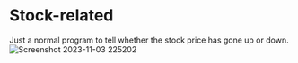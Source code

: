 

# Stock-related
Just a normal program to tell whether the stock price has gone up or down.
![Screenshot 2023-11-03 225202](https://github.com/KoshtiVanshika/Stock-related/assets/140622612/ca49067a-80e5-4009-ba46-edb125a958af)
